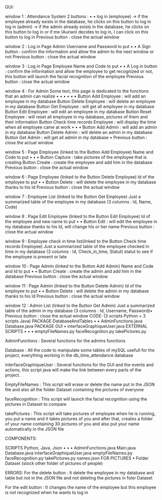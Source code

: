 GUI:


window 1 : Attendance System
2 buttons :
•
•
log in (employee) → if the employee already exists in the database, he clicks on this button
to log in
log in (admin) → if the admin already exists in the database, he clicks on this button to log
in or if me (Aurian) decides to log in, I can click on this button to log in
Previous button : close the actual window


window 2 : Log in Page Admin
Username and Password to put
•
•
A Sign button : confirm the information and allow the admin to the next window or not
Previous button : close the actual window


window 3 : Log in Page Employee
Name and Code to put
•
•
A Log in button : confirm the information and allow the employee to get recognized or not,
this button will launch the facial recognition of the employee
Previous button : close the actual window


window 4 : For Admin
Some text, this page is dedicated to the functions that an admin can realize
•
•
•
•
•
•
Button Add Employee : will add an employee in my database
Button Delete Employee : will delete an employee in my database
Button Get Employee : will get all employee in my database
Button Edit Employee : will edit an employee in my database
Button Reset Employee : will reset all employee in my database, pictures of them and their
information
Button Check time records Employee : will display the time when all employee came at
work
•
•
• Button Add Admin : will add an admin in my database
Button Delete Admin : will delete an admin in my database
Button Get Admin : will get all admin in my database
• Previous button : close the actual window

window 5 : Page Employee (linked to the Button Add Employee)
Name and Code to put
•
•
•
Button Capture : take pictures of the employee that is creating
Button Create : create the employee and add him in the database
Previous button : close the actual window


window 6 : Page Employee (linked to the Button Delete Employee)
Id of the employee to put
•
•
Button Delete : will delete the employee in my database thanks to his Id
Previous button : close the actual window


window 7 : Employee List (linked to the Button Get Employee)
Just a summarized table of the employee in my database (3 columns : Id, Name, Code)


window 8 : Page Edit Employee (linked to the Button Edit Employee)
Id of the employee and new name to put
•
•
Button Edit : will edit the employee in my database thanks to his Id, will change his or her
name
Previous button : close the actual window


window 9 : Employee check in time list(linked to the Button Check time records Employee)
Just a summarized table of the employee checked in time in my database (3 columns : Id,
Check_in_time, Statut) statut to see if the employee is present or late


window 10 : Page Admin (linked to the Button Add Admin)
Name and Code and Id to put
•
•
Button Create : create the admin and add him in the database
Previous button : close the actual window


window 11 : Page Admin (linked to the Button Delete Admin)
Id of the employee to put
•
•
Button Delete : will delete the admin in my database thanks to his Id
Previous button : close the actual window


window 12 : Admin List (linked to the Button Get Admin)
Just a summarized table of the admin in my database (3 columns : Id, Username, Password)•
Previous button : close the actual window
CODE:
(3 scripts Python + 3 scripts Java)
PACKAGE DatabaseAndTables
•
•
AdminFunctions.java
Database.java
PACKAGE GUI
•
interfaceGraphiqueUser.java
EXTERNAL SCRIPTS
•
•
•
emptyFileNames.py
faceRecognition.py
takePictures.py

AdminFunctions :
Several functions for the admins functions

Database :
All the code to manipulate some tables of mySQL usefull for the project, everything working in the
db_time_attendance database

interfaceGraphiqueUser :
Several functions for the GUI and the events and actions, this script java will make the link between
every parts of the project.

EmptyFileNames :
This script will erase or delete the name put in the JSON file and also all the folder Dataset
containing the pictures of everyone

faceRecognition :
This script will launch the facial recognition using the pictures in Dataset to compare

takePictures :
This script will take pictures of employee when he is running, you put a name and it takes pictures
of you and after that, creates a folder of your name containing 30 pictures of you and also put your
name automatically in the JSON file


COMPONENTS:

SCRIPTS Python, Java, Json
•
•
•
AdminFunctions.java
Main.java
Database.java
interfaceGraphiqueUser.java
emptyFileNames.py
faceRecognition.py
takePictures.py
names.json
FOR PICTURES
•
Folder Dataset (stock other folder of pictures of people)


ERRORS:
For the delete button : It delete the employee in my database and table but not in the JSON file and
not deleting the pictures in foler Dataset


For the edit button : It changes the name of the employee but this employee is not recognized when
he wants to log in
